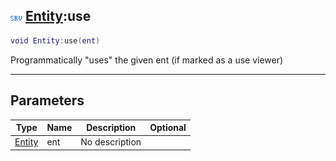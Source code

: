 ## ![server](../../.gitbook/assets/server.png) [Entity](entity):use

```lua
void Entity:use(ent)
```

Programmatically "uses" the given ent (if marked as a use viewer)

------
## Parameters

| Type   | Name | Description | Optional |
| ------ | ---- | ----------- | -------: |
| [Entity](entity) | ent | No description |  |

